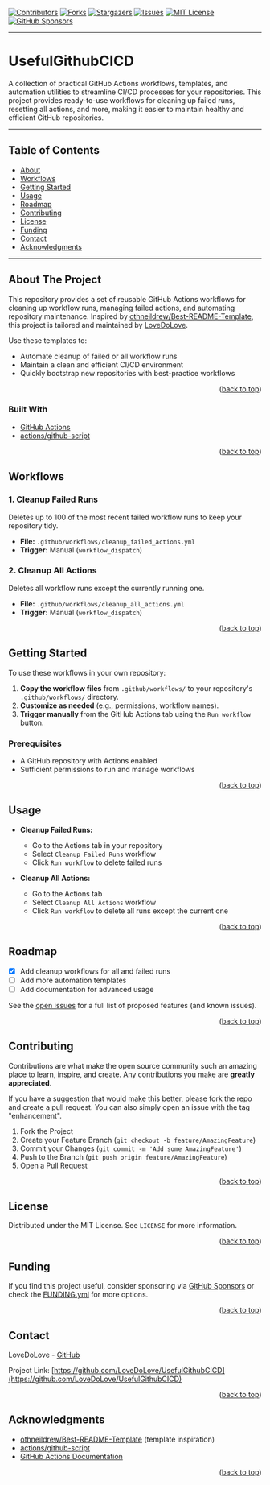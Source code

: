 <!-- Improved compatibility of back to top link: See: https://github.com/othneildrew/Best-README-Template/pull/73 -->
<a id="readme-top"></a>

[![Contributors][contributors-shield]][contributors-url]
[![Forks][forks-shield]][forks-url]
[![Stargazers][stars-shield]][stars-url]
[![Issues][issues-shield]][issues-url]
[![MIT License][license-shield]][license-url]
[![GitHub Sponsors](https://img.shields.io/badge/sponsor-LoveDoLove-blue?logo=github)](https://github.com/sponsors/LoveDoLove)

---

# UsefulGithubCICD

A collection of practical GitHub Actions workflows, templates, and automation utilities to streamline CI/CD processes for your repositories. This project provides ready-to-use workflows for cleaning up failed runs, resetting all actions, and more, making it easier to maintain healthy and efficient GitHub repositories.

---

## Table of Contents
- [About](#about-the-project)
- [Workflows](#workflows)
- [Getting Started](#getting-started)
- [Usage](#usage)
- [Roadmap](#roadmap)
- [Contributing](#contributing)
- [License](#license)
- [Funding](#funding)
- [Contact](#contact)
- [Acknowledgments](#acknowledgments)

---

## About The Project

This repository provides a set of reusable GitHub Actions workflows for cleaning up workflow runs, managing failed actions, and automating repository maintenance. Inspired by [othneildrew/Best-README-Template](https://github.com/othneildrew/Best-README-Template), this project is tailored and maintained by [LoveDoLove](https://github.com/LoveDoLove).

Use these templates to:
* Automate cleanup of failed or all workflow runs
* Maintain a clean and efficient CI/CD environment
* Quickly bootstrap new repositories with best-practice workflows

<p align="right">(<a href="#readme-top">back to top</a>)</p>

### Built With

* [GitHub Actions](https://github.com/features/actions)
* [actions/github-script](https://github.com/actions/github-script)

<p align="right">(<a href="#readme-top">back to top</a>)</p>

## Workflows

### 1. Cleanup Failed Runs
Deletes up to 100 of the most recent failed workflow runs to keep your repository tidy.
- **File:** `.github/workflows/cleanup_failed_actions.yml`
- **Trigger:** Manual (`workflow_dispatch`)

### 2. Cleanup All Actions
Deletes all workflow runs except the currently running one.
- **File:** `.github/workflows/cleanup_all_actions.yml`
- **Trigger:** Manual (`workflow_dispatch`)

<p align="right">(<a href="#readme-top">back to top</a>)</p>

## Getting Started

To use these workflows in your own repository:

1. **Copy the workflow files** from `.github/workflows/` to your repository's `.github/workflows/` directory.
2. **Customize as needed** (e.g., permissions, workflow names).
3. **Trigger manually** from the GitHub Actions tab using the `Run workflow` button.

### Prerequisites
- A GitHub repository with Actions enabled
- Sufficient permissions to run and manage workflows

<p align="right">(<a href="#readme-top">back to top</a>)</p>

## Usage

- **Cleanup Failed Runs:**
  - Go to the Actions tab in your repository
  - Select `Cleanup Failed Runs` workflow
  - Click `Run workflow` to delete failed runs

- **Cleanup All Actions:**
  - Go to the Actions tab
  - Select `Cleanup All Actions` workflow
  - Click `Run workflow` to delete all runs except the current one

<p align="right">(<a href="#readme-top">back to top</a>)</p>

## Roadmap

- [x] Add cleanup workflows for all and failed runs
- [ ] Add more automation templates
- [ ] Add documentation for advanced usage

See the [open issues](https://github.com/LoveDoLove/UsefulGithubCICD/issues) for a full list of proposed features (and known issues).

<p align="right">(<a href="#readme-top">back to top</a>)</p>

## Contributing

Contributions are what make the open source community such an amazing place to learn, inspire, and create. Any contributions you make are **greatly appreciated**.

If you have a suggestion that would make this better, please fork the repo and create a pull request. You can also simply open an issue with the tag "enhancement".

1. Fork the Project
2. Create your Feature Branch (`git checkout -b feature/AmazingFeature`)
3. Commit your Changes (`git commit -m 'Add some AmazingFeature'`)
4. Push to the Branch (`git push origin feature/AmazingFeature`)
5. Open a Pull Request

<p align="right">(<a href="#readme-top">back to top</a>)</p>

## License

Distributed under the MIT License. See `LICENSE` for more information.

<p align="right">(<a href="#readme-top">back to top</a>)</p>

## Funding

If you find this project useful, consider sponsoring via [GitHub Sponsors](https://github.com/sponsors/LoveDoLove) or check the [FUNDING.yml](.github/FUNDING.yml) for more options.

<p align="right">(<a href="#readme-top">back to top</a>)</p>

## Contact

LoveDoLove - [GitHub](https://github.com/LoveDoLove)

Project Link: [https://github.com/LoveDoLove/UsefulGithubCICD](https://github.com/LoveDoLove/UsefulGithubCICD)

<p align="right">(<a href="#readme-top">back to top</a>)</p>

## Acknowledgments

- [othneildrew/Best-README-Template](https://github.com/othneildrew/Best-README-Template) (template inspiration)
- [actions/github-script](https://github.com/actions/github-script)
- [GitHub Actions Documentation](https://docs.github.com/en/actions)

<p align="right">(<a href="#readme-top">back to top</a>)</p>

<!-- MARKDOWN LINKS & IMAGES -->
[contributors-shield]: https://img.shields.io/github/contributors/LoveDoLove/UsefulGithubCICD.svg?style=for-the-badge
[contributors-url]: https://github.com/LoveDoLove/UsefulGithubCICD/graphs/contributors
[forks-shield]: https://img.shields.io/github/forks/LoveDoLove/UsefulGithubCICD.svg?style=for-the-badge
[forks-url]: https://github.com/LoveDoLove/UsefulGithubCICD/network/members
[stars-shield]: https://img.shields.io/github/stars/LoveDoLove/UsefulGithubCICD.svg?style=for-the-badge
[stars-url]: https://github.com/LoveDoLove/UsefulGithubCICD/stargazers
[issues-shield]: https://img.shields.io/github/issues/LoveDoLove/UsefulGithubCICD.svg?style=for-the-badge
[issues-url]: https://github.com/LoveDoLove/UsefulGithubCICD/issues
[license-shield]: https://img.shields.io/github/license/LoveDoLove/UsefulGithubCICD.svg?style=for-the-badge
[license-url]: https://github.com/LoveDoLove/UsefulGithubCICD/blob/main/LICENSE
[linkedin-shield]: https://img.shields.io/badge/-LinkedIn-black.svg?style=for-the-badge&logo=linkedin&colorB=555
[linkedin-url]: https://linkedin.com/in/LoveDoLove
